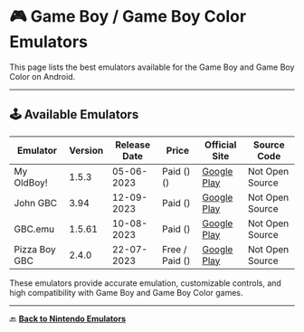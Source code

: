 # 🎮 Game Boy / Game Boy Color Emulators

This page lists the best emulators available for the Game Boy and Game Boy Color on Android.

---

## 🕹️ Available Emulators

| Emulator       | Version  | Release Date | Price | Official Site                                                   | Source Code  |
|---------------|----------|--------------|-------|----------------------------------------------------------------|-------------|
| My OldBoy!      | 1.5.3    | 05-06-2023   | Paid () ()  | [Google Play](https://play.google.com/store/apps/details?id=com.fastemulator.myoldboy) | Not Open Source  |
| John GBC       | 3.94     | 12-09-2023   | Paid ()  | [Google Play](https://play.google.com/store/apps/details?id=com.johnemulators.johngbc) | Not Open Source  |
| GBC.emu       | 1.5.61   | 10-08-2023   | Paid ()  | [Google Play](https://play.google.com/store/apps/details?id=com.explusalpha.GbcEmu) | Not Open Source  |
| Pizza Boy GBC | 2.4.0    | 22-07-2023   | Free / Paid ()  | [Google Play](https://play.google.com/store/apps/details?id=it.dbtecno.pizzaboy) | Not Open Source  |

These emulators provide accurate emulation, customizable controls, and high compatibility with Game Boy and Game Boy Color games.

---

🔙 [**Back to Nintendo Emulators**](../nintendo.md)

